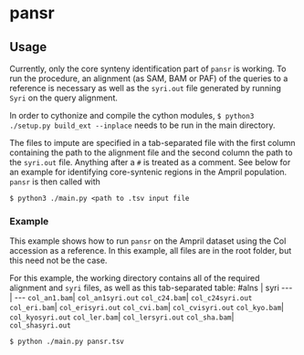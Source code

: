 # pansr

## Usage

Currently, only the core synteny identification part of `pansr` is working.
To run the procedure, an alignment (as SAM, BAM or PAF) of the queries to a reference is necessary as well as the `syri.out` file generated by running `Syri` on the query alignment.

In order to cythonize and compile the cython modules, 
```$ python3 ./setup.py build_ext --inplace```
needs to be run in the main directory.

The files to impute are specified in a tab-separated file with the first column containing the path to the alignment file and the second column the path to the `syri.out` file.
Anything after a `#` is treated as a comment.
See below for an example for identifying core-syntenic regions in the Ampril population.
`pansr` is then called with

```$ python3 ./main.py <path to .tsv input file```

### Example

This example shows how to run `pansr` on the Ampril dataset using the Col accession as a reference.
In this example, all files are in the root folder, but this need not be the case.

For this example, the working directory contains all of the required alignment and `syri` files, as well as this tab-separated table:
\#alns	| syri
--- | ---
`col_an1.bam`|	`col_an1syri.out`
`col_c24.bam`|	`col_c24syri.out`
`col_eri.bam`|	`col_erisyri.out`
`col_cvi.bam`|	`col_cvisyri.out`
`col_kyo.bam`|	`col_kyosyri.out`
`col_ler.bam`|	`col_lersyri.out`
`col_sha.bam`| 	`col_shasyri.out`

```$ python ./main.py pansr.tsv```
